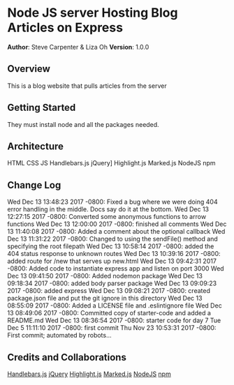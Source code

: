 # Node JS server Hosting Blog Articles on Express

**Author**: Steve Carpenter & Liza Oh
**Version**: 1.0.0

## Overview
<!-- Provide a high level overview of what this application is and why you are building it, beyond the fact that it's an assignment for a Code Fellows 301 class. (i.e. What's your problem domain?) -->
This is a blog website that pulls articles from the server 

## Getting Started
<!-- What are the steps that a user must take in order to build this app on their own machine and get it running? -->
They must install node and all the packages needed. 
## Architecture
<!-- Provide a detailed description of the application design. What technologies (languages, libraries, etc) you're using, and any other relevant design information. -->
HTML
CSS
JS
Handlebars.js
jQuery]
Highlight.js
Marked.js
NodeJS
npm

## Change Log
Wed Dec 13 13:48:23 2017 -0800: Fixed a bug where we were doing 404 error handling in the middle. Docs say do it at the bottom.
Wed Dec 13 12:27:15 2017 -0800: Converted some anonymous functions to arrow functions
Wed Dec 13 12:00:00 2017 -0800: finished all comments
Wed Dec 13 11:40:08 2017 -0800: Added a comment about the optional callback
Wed Dec 13 11:31:22 2017 -0800: Changed to using the sendFile() method and specifying the root filepath
Wed Dec 13 10:58:14 2017 -0800: added the 404 status response to unknown routes
Wed Dec 13 10:39:16 2017 -0800: added route for /new that serves up new.html
Wed Dec 13 09:42:31 2017 -0800: Added code to instantiate express app and listen on port 3000
Wed Dec 13 09:41:50 2017 -0800: Added nodemon package
Wed Dec 13 09:18:34 2017 -0800: added body parser package
Wed Dec 13 09:09:23 2017 -0800: added express
Wed Dec 13 09:08:21 2017 -0800: created package.json file and put the git ignore in this directory
Wed Dec 13 08:55:09 2017 -0800: Added a LICENSE file and .eslintignore file
Wed Dec 13 08:49:06 2017 -0800: Committed copy of starter-code and added a README.md
Wed Dec 13 08:36:54 2017 -0800: starter code for day 7
Tue Dec 5 11:11:10 2017 -0800: first commit
Thu Nov 23 10:53:31 2017 -0800: First commit; automated by robots...

## Credits and Collaborations
[Handlebars.js](http://handlebarsjs.com/)
[jQuery](https://jquery.com/)
[Highlight.js](https://highlightjs.org/)
[Marked.js](https://github.com/chjj/marked)
[NodeJS](https://nodejs.org)
[npm](https://www.npmjs.com/)